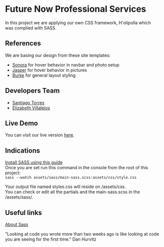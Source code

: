 # Future Now Professional Services

In this project we are applying our own CSS framework, H'olipolla which was complied with SASS.

## References

We are basing our design from these site templates:

 - [Sonora](https://sonora-demo.squarespace.com/) for hover behavior in navbar and photo setup
 - [Jasper](https://jasper-demo.squarespace.com/) for hover behavior in pictures
 - [Burke](https://burke-demo.squarespace.com/) for general layout styling

## Developers Team

 - [Santiago Torres](https://github.com/stiakov)
 - [Elizabeth Villalejos](https://github.com/misselliev/)

## Live Demo

You can visit our live version [here](https://stiakov.github.io/CSS-Framework-with-SASS/).


## Indications

[Install SASS using this guide](https://sass-lang.com/install)  
Once you are set run this command in the console from the root of this project:  
`sass --watch assets/sass/main-sass.scss:assets/css/style.css`  

Your output file named styles.css will reside on /assets/css.  
You can check or edit all the partials and the main-sass.scss in the /assets/sass/.  

## Useful links

[About Sass](https://sass-lang.com/)


"Looking at code you wrote more than two weeks ago is like looking at code you are seeing for the first time." Dan Hurvitz